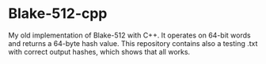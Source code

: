 # Blake-512-cpp
My old implementation of Blake-512 with C++. It operates on 64-bit words and returns a 64-byte hash value. This repository contains also a testing .txt with correct output hashes, which shows that all works.
